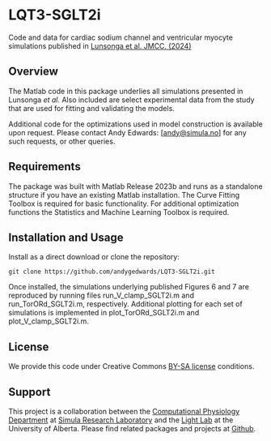 # LQT3-SGLT2i 
Code and data for cardiac sodium channel and ventricular myocyte simulations published in [Lunsonga et al. JMCC. (2024)](https://www.sciencedirect.com/science/article/pii/S0022282824002049?dgcid=author#s0095)

## Overview
The Matlab code in this package underlies all simulations presented in Lunsonga *et al.* Also included are select experimental data from the study that are used for fitting and validating the models.

Additional code for the optimizations used in model construction is available upon request. Please contact Andy Edwards: [andy@simula.no] for any such requests, or other queries.

## Requirements
The package was built with Matlab Release 2023b and runs as a standalone structure if you have an existing Matlab installation. The Curve Fitting Toolbox is required for basic functionality. For additional optimization functions the Statistics and Machine Learning Toolbox is required.

## Installation and Usage
Install as a direct download or clone the repository:

`git clone https://github.com/andygedwards/LQT3-SGLT2i.git`

Once installed, the simulations underlying published Figures 6 and 7 are reproduced by running files run_V_clamp_SGLT2i.m and run_TorORd_SGLT2i.m, respectively. Additional plotting for each set of simulations is implemented in plot_TorORd_SGLT2i.m and plot_V_clamp_SGLT2i.m.

## License
We provide this code under Creative Commons [BY-SA license](https://creativecommons.org/licenses/by-sa/4.0/) conditions.

## Support
This project is a collaboration between the [Computational Physiology Department](https://www.simula.no/research/research-departments/computational-physiology) at [Simula Research Laboratory](https://www.simula.no) and the [Light Lab](https://thelightlab.ca/) at the University of Alberta. Please find related packages and projects at [Github](https://computationalphysiology.github.io/). 

